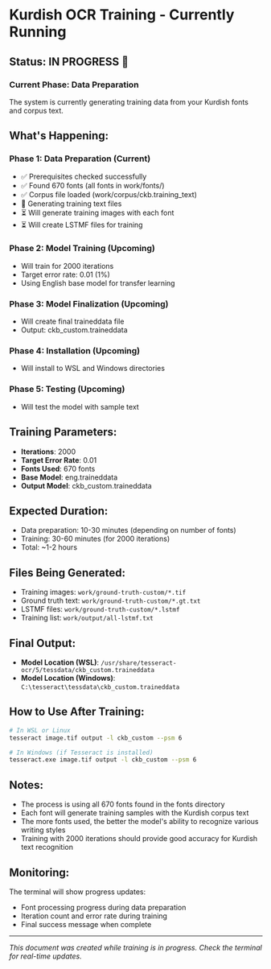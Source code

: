 # Kurdish OCR Training - Currently Running

## Status: IN PROGRESS 🔄

### Current Phase: Data Preparation

The system is currently generating training data from your Kurdish fonts and corpus text.

## What's Happening:

### Phase 1: Data Preparation (Current)

- ✅ Prerequisites checked successfully
- ✅ Found 670 fonts (all fonts in work/fonts/)
- ✅ Corpus file loaded (work/corpus/ckb.training_text)
- 🔄 Generating training text files
- ⏳ Will generate training images with each font
- ⏳ Will create LSTMF files for training

### Phase 2: Model Training (Upcoming)

- Will train for 2000 iterations
- Target error rate: 0.01 (1%)
- Using English base model for transfer learning

### Phase 3: Model Finalization (Upcoming)

- Will create final traineddata file
- Output: ckb_custom.traineddata

### Phase 4: Installation (Upcoming)

- Will install to WSL and Windows directories

### Phase 5: Testing (Upcoming)

- Will test the model with sample text

## Training Parameters:

- **Iterations**: 2000
- **Target Error Rate**: 0.01
- **Fonts Used**: 670 fonts
- **Base Model**: eng.traineddata
- **Output Model**: ckb_custom.traineddata

## Expected Duration:

- Data preparation: 10-30 minutes (depending on number of fonts)
- Training: 30-60 minutes (for 2000 iterations)
- Total: ~1-2 hours

## Files Being Generated:

- Training images: `work/ground-truth-custom/*.tif`
- Ground truth text: `work/ground-truth-custom/*.gt.txt`
- LSTMF files: `work/ground-truth-custom/*.lstmf`
- Training list: `work/output/all-lstmf.txt`

## Final Output:

- **Model Location (WSL)**: `/usr/share/tesseract-ocr/5/tessdata/ckb_custom.traineddata`
- **Model Location (Windows)**: `C:\tesseract\tessdata\ckb_custom.traineddata`

## How to Use After Training:

```bash
# In WSL or Linux
tesseract image.tif output -l ckb_custom --psm 6

# In Windows (if Tesseract is installed)
tesseract.exe image.tif output -l ckb_custom --psm 6
```

## Notes:

- The process is using all 670 fonts found in the fonts directory
- Each font will generate training samples with the Kurdish corpus text
- The more fonts used, the better the model's ability to recognize various writing styles
- Training with 2000 iterations should provide good accuracy for Kurdish text recognition

## Monitoring:

The terminal will show progress updates:

- Font processing progress during data preparation
- Iteration count and error rate during training
- Final success message when complete

---

_This document was created while training is in progress. Check the terminal for real-time updates._
